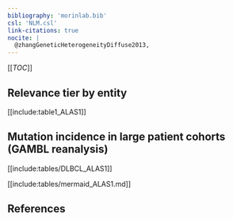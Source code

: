 ```yaml
---
bibliography: 'morinlab.bib'
csl: 'NLM.csl'
link-citations: true
nocite: |
  @zhangGeneticHeterogeneityDiffuse2013, 
---
```


[[_TOC_]]




## Relevance tier by entity

[[include:table1_ALAS1]]

## Mutation incidence in large patient cohorts (GAMBL reanalysis)

[[include:tables/DLBCL_ALAS1]]

[[include:tables/mermaid_ALAS1.md]]

## References


